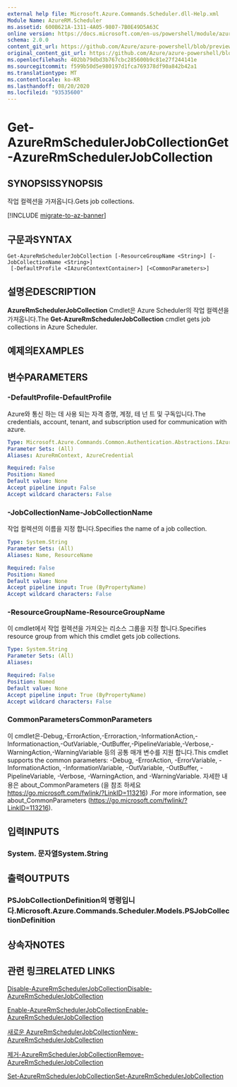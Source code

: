 ```yaml
---
external help file: Microsoft.Azure.Commands.Scheduler.dll-Help.xml
Module Name: AzureRM.Scheduler
ms.assetid: 600B621A-1311-4A05-9807-7B0E49D5A63C
online version: https://docs.microsoft.com/en-us/powershell/module/azurerm.scheduler/get-azurermschedulerjobcollection
schema: 2.0.0
content_git_url: https://github.com/Azure/azure-powershell/blob/preview/src/ResourceManager/Scheduler/Commands.Scheduler/help/Get-AzureRmSchedulerJobCollection.md
original_content_git_url: https://github.com/Azure/azure-powershell/blob/preview/src/ResourceManager/Scheduler/Commands.Scheduler/help/Get-AzureRmSchedulerJobCollection.md
ms.openlocfilehash: 402bb79dbd3b767cbc285600b9c81e27f244141e
ms.sourcegitcommit: f599b50d5e980197d1fca769378df90a842b42a1
ms.translationtype: MT
ms.contentlocale: ko-KR
ms.lasthandoff: 08/20/2020
ms.locfileid: "93535600"
---
```

# <span data-ttu-id="9aec8-101">Get-AzureRmSchedulerJobCollection</span><span class="sxs-lookup"><span data-stu-id="9aec8-101">Get-AzureRmSchedulerJobCollection</span></span>

## <span data-ttu-id="9aec8-102">SYNOPSIS</span><span class="sxs-lookup"><span data-stu-id="9aec8-102">SYNOPSIS</span></span>
<span data-ttu-id="9aec8-103">작업 컬렉션을 가져옵니다.</span><span class="sxs-lookup"><span data-stu-id="9aec8-103">Gets job collections.</span></span>

[!INCLUDE [migrate-to-az-banner](../../includes/migrate-to-az-banner.md)]

## <span data-ttu-id="9aec8-104">구문과</span><span class="sxs-lookup"><span data-stu-id="9aec8-104">SYNTAX</span></span>

```
Get-AzureRmSchedulerJobCollection [-ResourceGroupName <String>] [-JobCollectionName <String>]
 [-DefaultProfile <IAzureContextContainer>] [<CommonParameters>]
```

## <span data-ttu-id="9aec8-105">설명은</span><span class="sxs-lookup"><span data-stu-id="9aec8-105">DESCRIPTION</span></span>
<span data-ttu-id="9aec8-106">**AzureRmSchedulerJobCollection** Cmdlet은 Azure Scheduler의 작업 컬렉션을 가져옵니다.</span><span class="sxs-lookup"><span data-stu-id="9aec8-106">The **Get-AzureRmSchedulerJobCollection** cmdlet gets job collections in Azure Scheduler.</span></span>

## <span data-ttu-id="9aec8-107">예제의</span><span class="sxs-lookup"><span data-stu-id="9aec8-107">EXAMPLES</span></span>

## <span data-ttu-id="9aec8-108">변수</span><span class="sxs-lookup"><span data-stu-id="9aec8-108">PARAMETERS</span></span>

### <span data-ttu-id="9aec8-109">-DefaultProfile</span><span class="sxs-lookup"><span data-stu-id="9aec8-109">-DefaultProfile</span></span>
<span data-ttu-id="9aec8-110">Azure와 통신 하는 데 사용 되는 자격 증명, 계정, 테 넌 트 및 구독입니다.</span><span class="sxs-lookup"><span data-stu-id="9aec8-110">The credentials, account, tenant, and subscription used for communication with azure.</span></span>

```yaml
Type: Microsoft.Azure.Commands.Common.Authentication.Abstractions.IAzureContextContainer
Parameter Sets: (All)
Aliases: AzureRmContext, AzureCredential

Required: False
Position: Named
Default value: None
Accept pipeline input: False
Accept wildcard characters: False
```

### <span data-ttu-id="9aec8-111">-JobCollectionName</span><span class="sxs-lookup"><span data-stu-id="9aec8-111">-JobCollectionName</span></span>
<span data-ttu-id="9aec8-112">작업 컬렉션의 이름을 지정 합니다.</span><span class="sxs-lookup"><span data-stu-id="9aec8-112">Specifies the name of a job collection.</span></span>

```yaml
Type: System.String
Parameter Sets: (All)
Aliases: Name, ResourceName

Required: False
Position: Named
Default value: None
Accept pipeline input: True (ByPropertyName)
Accept wildcard characters: False
```

### <span data-ttu-id="9aec8-113">-ResourceGroupName</span><span class="sxs-lookup"><span data-stu-id="9aec8-113">-ResourceGroupName</span></span>
<span data-ttu-id="9aec8-114">이 cmdlet에서 작업 컬렉션을 가져오는 리소스 그룹을 지정 합니다.</span><span class="sxs-lookup"><span data-stu-id="9aec8-114">Specifies resource group from which this cmdlet gets job collections.</span></span>

```yaml
Type: System.String
Parameter Sets: (All)
Aliases:

Required: False
Position: Named
Default value: None
Accept pipeline input: True (ByPropertyName)
Accept wildcard characters: False
```

### <span data-ttu-id="9aec8-115">CommonParameters</span><span class="sxs-lookup"><span data-stu-id="9aec8-115">CommonParameters</span></span>
<span data-ttu-id="9aec8-116">이 cmdlet은-Debug,-ErrorAction,-Erroraction,-InformationAction,-Informationaction,-OutVariable,-OutBuffer,-PipelineVariable,-Verbose,-WarningAction,-WarningVariable 등의 공통 매개 변수를 지원 합니다.</span><span class="sxs-lookup"><span data-stu-id="9aec8-116">This cmdlet supports the common parameters: -Debug, -ErrorAction, -ErrorVariable, -InformationAction, -InformationVariable, -OutVariable, -OutBuffer, -PipelineVariable, -Verbose, -WarningAction, and -WarningVariable.</span></span> <span data-ttu-id="9aec8-117">자세한 내용은 about_CommonParameters (을 참조 하세요 https://go.microsoft.com/fwlink/?LinkID=113216) .</span><span class="sxs-lookup"><span data-stu-id="9aec8-117">For more information, see about_CommonParameters (https://go.microsoft.com/fwlink/?LinkID=113216).</span></span>

## <span data-ttu-id="9aec8-118">입력</span><span class="sxs-lookup"><span data-stu-id="9aec8-118">INPUTS</span></span>

### <span data-ttu-id="9aec8-119">System. 문자열</span><span class="sxs-lookup"><span data-stu-id="9aec8-119">System.String</span></span>

## <span data-ttu-id="9aec8-120">출력</span><span class="sxs-lookup"><span data-stu-id="9aec8-120">OUTPUTS</span></span>

### <span data-ttu-id="9aec8-121">PSJobCollectionDefinition의 명령입니다.</span><span class="sxs-lookup"><span data-stu-id="9aec8-121">Microsoft.Azure.Commands.Scheduler.Models.PSJobCollectionDefinition</span></span>

## <span data-ttu-id="9aec8-122">상속자</span><span class="sxs-lookup"><span data-stu-id="9aec8-122">NOTES</span></span>

## <span data-ttu-id="9aec8-123">관련 링크</span><span class="sxs-lookup"><span data-stu-id="9aec8-123">RELATED LINKS</span></span>

[<span data-ttu-id="9aec8-124">Disable-AzureRmSchedulerJobCollection</span><span class="sxs-lookup"><span data-stu-id="9aec8-124">Disable-AzureRmSchedulerJobCollection</span></span>](./Disable-AzureRmSchedulerJobCollection.md)

[<span data-ttu-id="9aec8-125">Enable-AzureRmSchedulerJobCollection</span><span class="sxs-lookup"><span data-stu-id="9aec8-125">Enable-AzureRmSchedulerJobCollection</span></span>](./Enable-AzureRmSchedulerJobCollection.md)

[<span data-ttu-id="9aec8-126">새로운 AzureRmSchedulerJobCollection</span><span class="sxs-lookup"><span data-stu-id="9aec8-126">New-AzureRmSchedulerJobCollection</span></span>](./New-AzureRmSchedulerJobCollection.md)

[<span data-ttu-id="9aec8-127">제거-AzureRmSchedulerJobCollection</span><span class="sxs-lookup"><span data-stu-id="9aec8-127">Remove-AzureRmSchedulerJobCollection</span></span>](./Remove-AzureRmSchedulerJobCollection.md)

[<span data-ttu-id="9aec8-128">Set-AzureRmSchedulerJobCollection</span><span class="sxs-lookup"><span data-stu-id="9aec8-128">Set-AzureRmSchedulerJobCollection</span></span>](./Set-AzureRmSchedulerJobCollection.md)


